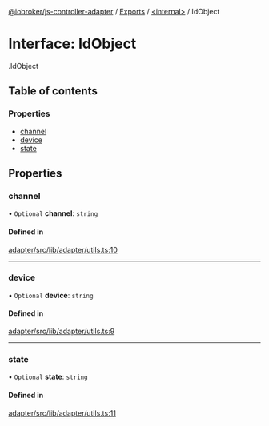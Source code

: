 [@iobroker/js-controller-adapter](../README.md) / [Exports](../modules.md) / [<internal\>](../modules/internal_.md) / IdObject

# Interface: IdObject

[<internal>](../modules/internal_.md).IdObject

## Table of contents

### Properties

- [channel](internal_.IdObject.md#channel)
- [device](internal_.IdObject.md#device)
- [state](internal_.IdObject.md#state)

## Properties

### channel

• `Optional` **channel**: `string`

#### Defined in

[adapter/src/lib/adapter/utils.ts:10](https://github.com/ioBroker/ioBroker.js-controller/blob/d1ea91b2/packages/adapter/src/lib/adapter/utils.ts#L10)

___

### device

• `Optional` **device**: `string`

#### Defined in

[adapter/src/lib/adapter/utils.ts:9](https://github.com/ioBroker/ioBroker.js-controller/blob/d1ea91b2/packages/adapter/src/lib/adapter/utils.ts#L9)

___

### state

• `Optional` **state**: `string`

#### Defined in

[adapter/src/lib/adapter/utils.ts:11](https://github.com/ioBroker/ioBroker.js-controller/blob/d1ea91b2/packages/adapter/src/lib/adapter/utils.ts#L11)
